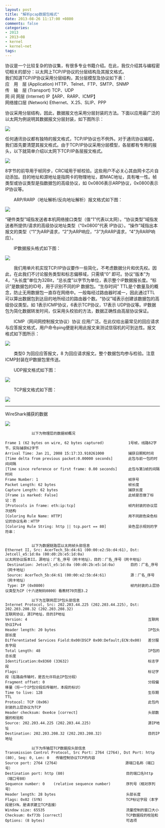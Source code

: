 ```yaml
---
layout: post
title: "解析pcap数据包格式"
date: 2013-08-26 11:17:00 +0800
comments: false
categories:
- 2013
- 2013~08
- kernel
- kernel~net
tags:
---
```

  协议是一个比较复杂的协议集，有很多专业书籍介绍。在此，我仅介绍其与编程密切相关的部分：以太网上TCP/IP协议的分层结构及其报文格式。  
我们知道TCP/IP协议采用分层结构，其分层模型及协议如下表：  
应　用　层	(Application) HTTP、Telnet、FTP、SMTP、SNMP  
传　输　层	(Transport) TCP、UDP  
网 间 网层	(Internet) IP【ARP、RARP、ICMP】  
网络接口层	(Network) Ethernet、X.25、SLIP、PPP

  协议采用分层结构，因此，数据报文也采用分层封装的方法。下面以应用最广泛的以太网为例说明其数据报文分层封装，如下图所示：

![](/images/kernel/2013-08-26-1.png)

  任何通讯协议都有独特的报文格式，TCP/IP协议也不例外。对于通讯协议编程，我们首先要清楚其报文格式。由于TCP/IP协议采用分层模型，各层都有专用的报头，以下就简单介绍以太网下TCP/IP各层报文格式。

![](/images/kernel/2013-08-26-2.png)

  8字节的前导用于帧同步，CRC域用于帧校验。这些用户不必关心其由网卡芯片自动添加。目的地址和源地址是指网卡的物理地址，即MAC地址，具有唯一性。帧类型或协议类型是指数据包的高级协议，如 0x0806表示ARP协议，0x0800表示IP协议等。

　　ARP/RARP（地址解析/反向地址解析）报文格式如下图：

![](/images/kernel/2013-08-26-3.png)

 “硬件类型”域指发送者本机网络接口类型（值“1”代表以太网）。“协议类型”域指发送者所提供/请求的高级协议地址类型（“0x0800”代表 IP协议）。“操作”域指出本报文的类型（“1”为ARP请求，“2”为ARP响应，“3”为RARP请求，“4”为RARP响应）。

　　IP数据报头格式如下图：

![](/images/kernel/2013-08-26-4.png)

　　我们用单片机实现TCP/IP协议要作一些简化，不考虑数据分片和优先权。因此，在此我们不讨论服务类型和标志偏移域，只需填“0” 即可。协议“版本”为4，“头长度”单位为32Bit，“总长度”以字节为单位，表示整个IP数据报长度。“标识”是数据包的ID号，用于识别不同的IP 数据包。“生存时间” TTL是个数量及的概念，防止无用数据包一直存在网络中。一般每经过路由器时减一，因此通过TTL 可以算出数据包到达目的地所经过的路由器个数。“协议”域表示创建该数据包的高级协议类型。如 1表示ICMP协议，6表示TCP协议，17表示 UDP协议等。IP数据包为简化数据转发时间，仅采用头校验的方法，数据正确性由高层协议保证。

　　ICMP（网间网控制报文协议）协议 应用广泛。在此仅给出最常见的回应请求与应答报文格式，用户命令ping便是利用此报文来测试信宿机的可到达性。报文格式如下图所示：

![](/images/kernel/2013-08-26-5.png)

　　类型0 为回应应答报文，8 为回应请求报文。整个数据包均参与检验。注意ICMP封装在IP数据包里传送。

　　UDP报文格式如下图：

![](/images/kernel/2013-08-26-6.png)

　　TCP报文格式如下图：

![](/images/kernel/2013-08-26-7.png)


--------------

WireShark捕获的数据

![](/images/kernel/2013-08-26-8.jpg)

```
			以下为物理层的数据帧概况

Frame 1 (62 bytes on wire, 62 bytes captured)           1号帧，线路62字节，实际捕获62字节
Arrival Time: Jan 21, 2008 15:17:33.910261000           捕获日期和时间
[Time delta from previous packet:0.00000 seconds]       此包与前一包的时间间隔
[Time since reference or first frame: 0.00 seconds]     此包与第1帧的间隔时间
Frame Number: 1                                         帧序号
Packet Length: 62 bytes                                 帧长度
Capture Length: 62 bytes                                捕获长度
[Frame is marked: False]                                此帧是否做了标记：否
[Protocols in frame: eth:ip:tcp]                        帧内封装的协议层次结构
[Coloring Rule Name: HTTP]                              用不同颜色染色标记的协议名称：HTTP
[Coloring Rule String: http || tcp.port == 80]          染色显示规则的字符串：


			以下为数据链路层以太网帧头部信息
Ethernet II, Src: AcerTech_5b:d4:61 (00:00:e2:5b:d4:61), Dst: Jetcell_e5:1d:0a (00:d0:2b:e5:1d:0a)
以太网协议版本II，源地址：厂名_序号（网卡地址），目的：厂名_序号（网卡地址）
 Destination: Jetcell_e5:1d:0a (00:d0:2b:e5:1d:0a)       目的：厂名_序号（网卡地址）
 Source: AcerTech_5b:d4:61 (00:00:e2:5b:d4:61)           源：厂名_序号（网卡地址）
 Type: IP (0x0800)                                       帧内封装的上层协议类型为IP（十六进制码0800）看教材70页图3.2

			以下为互联网层IP包头部信息
Internet Protocol, Src: 202.203.44.225 (202.203.44.225), Dst: 202.203.208.32 (202.203.208.32)
互联网协议，源IP地址，目的IP地址
Version: 4                                                       互联网协议IPv4
Header length: 20 bytes                                          IP包头部长度
Differentiated Services Field:0x00(DSCP 0x00:Default;ECN:0x00)   差分服务字段
Total Length: 48                                                 IP包的总长度
Identification:0x8360 (33632)                                    标志字段
Flags:                                                           标记字段（在路由传输时，是否允许将此IP包分段）
Fragment offset: 0                                               分段偏移量（将一个IP包分段后传输时，本段的标识）
Time to live: 128                                                生存期TTL
Protocol: TCP (0x06)                                             此包内封装的上层协议为TCP
Header checksum: 0xe4ce [correct]                                头部数据的校验和
Source: 202.203.44.225 (202.203.44.225)                          源IP地址
Destination: 202.203.208.32 (202.203.208.32)                     目的IP地址

			以下为传输层TCP数据段头部信息
Transmission Control Protocol, Src Port: 2764 (2764), Dst Port: http (80), Seq: 0, Len: 0   传输控制协议TCP的内容
Source port: 2764 (2764）                              源端口名称（端口号）
Destination port: http (80)                            目的端口名http（端口号80）
Sequence number: 0    (relative sequence number)       序列号（相对序列号）
Header length: 28 bytes                                头部长度
Flags: 0x02 (SYN)                                      TCP标记字段（本字段是SYN，是请求建立TCP连接）
Window size: 65535                                     流量控制的窗口大小
Checksum: 0xf73b [correct]                             TCP数据段的校验和
Options: (8 bytes)                                     可选项
```
